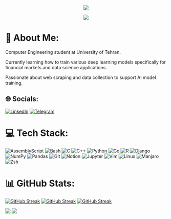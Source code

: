 <p align="center">
  <a href="https://github.com/Lanzik">
      <img src="https://readme-typing-svg.demolab.com/?lines=Farhad Lanzik&font=Fira%20Code&center=true&width=440&height=45&color=40d200&vCenter=true&pause=1000&size=22" />
    </a>
</p>

<p align="center">
  <!-- Typing SVG by DenverCoder1 - https://github.com/DenverCoder1/readme-typing-svg -->
  <a href="https://github.com/DenverCoder1/readme-typing-svg">
    <img src="https://readme-typing-svg.demolab.com/?lines=%20AI%20%20%20Developer;4%2B%20years%20of%20coding%20experience;Always%20learning%20new%20things&font=Fira%20Code&center=true&width=440&height=45&color=00d254&vCenter=true&pause=1000&size=22" /></a>
</p>

# 💫 About Me:
Computer Engineering student at University of Tehran.

Currently learning how to train various deep learning models specifically for financial markets and data science applications.

Passionate about web scraping and data collection to support AI model training. 

## 🌐 Socials:
[![LinkedIn](https://custom-icon-badges.demolab.com/badge/LinkedIn-0A66C2?logo=linkedin-white&logoColor=fff)](https://www.linkedin.com/in/farhad-ghanbari-98224524a/) [![Telegram](https://img.shields.io/badge/Telegram-2CA5E0?logo=telegram&logoColor=white)](https://www.t.me/Farhaaaadam/)

# 💻 Tech Stack:
![AssemblyScript](https://img.shields.io/badge/assembly%20script-%23000000.svg?style=for-the-badge&logo=assemblyscript&logoColor=white) ![Bash](https://img.shields.io/badge/Bash-4EAA25?style=for-the-badge&logo=gnubash&logoColor=fff) ![C](https://img.shields.io/badge/c-%2300599C.svg?style=for-the-badge&logo=c&logoColor=white) ![C++](https://img.shields.io/badge/c++-%2300599C.svg?style=for-the-badge&logo=c%2B%2B&logoColor=white) ![Python](https://img.shields.io/badge/python-3670A0?style=for-the-badge&logo=python&logoColor=ffdd54) ![Go](https://img.shields.io/badge/Go-%2300ADD8.svg?style=for-the-badge&logo=go&logoColor=white) ![R](https://img.shields.io/badge/r-%23276DC3.svg?style=for-the-badge&logo=r&logoColor=white)  ![Django](https://img.shields.io/badge/Django-%23092E20.svg?style=for-the-badge&logo=django&logoColor=white)  ![NumPy](https://img.shields.io/badge/numpy-%23013243.svg?style=for-the-badge&logo=numpy&logoColor=white)  ![Pandas](https://img.shields.io/badge/pandas-%23150458.svg?style=for-the-badge&logo=pandas&logoColor=white) ![Git](https://img.shields.io/badge/git-%23F05033.svg?style=for-the-badge&logo=git&logoColor=white) ![Notion](https://img.shields.io/badge/Notion-%23000000.svg?style=for-the-badge&logo=notion&logoColor=white)  ![Jupyter](https://img.shields.io/badge/Jupyter-%23F37626.svg?style=for-the-badge&logo=Jupyter&logoColor=white) ![Vim](https://img.shields.io/badge/Vim-%2311AB00.svg?style=for-the-badge&logo=vim&logoColor=white) ![Linux](https://img.shields.io/badge/Linux-FCC624?style=for-the-badge&logo=linux&logoColor=black) ![Manjaro](https://img.shields.io/badge/Manjaro-35BF5C?style=for-the-badge&logo=manjaro&logoColor=fff) ![Zsh](https://img.shields.io/badge/Zsh-F15A24?style=for-the-badge&logo=zsh&logoColor=fff)

# 📊 GitHub Stats:
<a href="https://git.io/streak-stats"><img src="https://github-readme-streak-stats.herokuapp.com?user=Lanzik&theme=merko&hide_border=true&mode=weekly" alt="GitHub Streak" /></a>
<a href="https://git.io/streak-stats"><img src="https://github-readme-streak-stats.herokuapp.com?user=Lanzik&theme=transparent&hide_border=true" alt="GitHub Streak" /></a> 
[![GitHub Streak](https://github-readme-streak-stats.herokuapp.com?user=Lanzik&theme=highcontrast&hide_border=true)](https://git.io/streak-stats)

![](https://github-readme-stats.vercel.app/api?username=Lanzik&theme=dark&hide_border=true&include_all_commits=true&count_private=true)
![](https://github-readme-stats.vercel.app/api/top-langs/?username=Lanzik&theme=dark&hide_border=true&include_all_commits=true&count_private=true&layout=compact)

